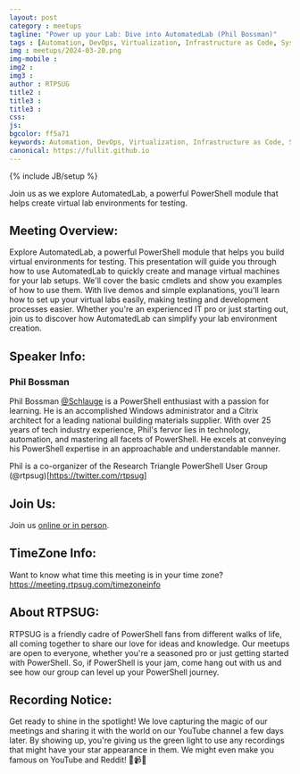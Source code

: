 ```yaml
---
layout: post
category : meetups
tagline: "Power up your Lab: Dive into AutomatedLab (Phil Bossman)"
tags : [Automation, DevOps, Virtualization, Infrastructure as Code, System Administration]
img : meetups/2024-03-20.png
img-mobile : 
img2 : 
img3 : 
author : RTPSUG
title2 : 
title3 : 
title3 : 
css: 
js: 
bgcolor: ff5a71
keywords: Automation, DevOps, Virtualization, Infrastructure as Code, System Administration
canonical: https://fullit.github.io
---
```

{% include JB/setup %}

Join us as we explore AutomatedLab, a powerful PowerShell module that helps create virtual lab environments for testing.

<!--more-->

## Meeting Overview:

Explore AutomatedLab, a powerful PowerShell module that helps you build virtual environments for testing. This presentation will guide you through how to use AutomatedLab to quickly create and manage virtual machines for your lab setups. We'll cover the basic cmdlets and show you examples of how to use them. With live demos and simple explanations, you'll learn how to set up your virtual labs easily, making testing and development processes easier. Whether you're an experienced IT pro or just starting out, join us to discover how AutomatedLab can simplify your lab environment creation.


## Speaker Info:

### Phil Bossman

Phil Bossman [@Schlauge](https://github.com/Schlauge) is a PowerShell enthusiast with a passion for learning.  He is an accomplished Windows administrator and a Citrix architect for a leading national building materials supplier. With over 25 years of tech industry experience, Phil's fervor lies in technology, automation, and mastering all facets of PowerShell. He excels at conveying his PowerShell expertise in an approachable and understandable manner.

Phil is a co-organizer of the Research Triangle PowerShell User Group (@rtpsug)[https://twitter.com/rtpsug] 


## Join Us:

Join us [online or in person](https://www.meetup.com/research-triangle-powershell-users-group/events/299843560/). 

## TimeZone Info:

Want to know what time this meeting is in your time zone?
https://meeting.rtpsug.com/timezoneinfo

## About RTPSUG:

RTPSUG is a friendly cadre of PowerShell fans from different walks of life, all coming together to share our love for ideas and knowledge. Our meetups are open to everyone, whether you're a seasoned pro or just getting started with PowerShell. So, if PowerShell is your jam, come hang out with us and see how our group can level up your PowerShell journey.

## Recording Notice:

Get ready to shine in the spotlight! We love capturing the magic of our meetings and sharing it with the world on our YouTube channel a few days later. By showing up, you're giving us the green light to use any recordings that might have your star appearance in them. We might even make you famous on YouTube and Reddit!
🌟📹😄


